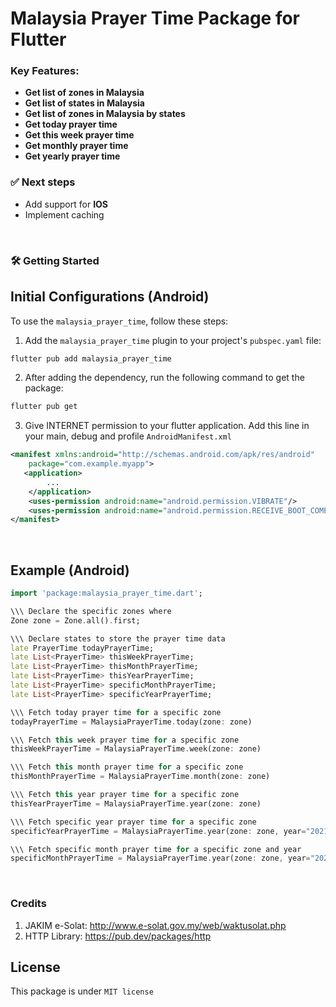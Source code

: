 # Malaysia Prayer Time Package for Flutter

### **Key Features:**
* **Get list of zones in Malaysia**
* **Get list of states in Malaysia**
* **Get list of zones in Malaysia by states**
* **Get today prayer time**
* **Get this week prayer time**
* **Get monthly prayer time**
* **Get yearly prayer time**

### ✅ Next steps
- Add support for **IOS**
- Implement caching 

<br>

### 🛠 Getting Started
## Initial Configurations (Android)

To use the `malaysia_prayer_time`, follow these steps:

1. Add the `malaysia_prayer_time` plugin to your project's `pubspec.yaml` file:

```bash
flutter pub add malaysia_prayer_time
```

2. After adding the dependency, run the following command to get the package:

```bash
flutter pub get
```
3. Give INTERNET permission to your flutter application. Add this line in your main, debug and profile `AndroidManifest.xml`


```xml
<manifest xmlns:android="http://schemas.android.com/apk/res/android"
    package="com.example.myapp">
   <application>
        ...
    </application>
    <uses-permission android:name="android.permission.VIBRATE"/>
    <uses-permission android:name="android.permission.RECEIVE_BOOT_COMPLETED"/>
</manifest>
```

<br>

## Example (Android)
```Dart
import 'package:malaysia_prayer_time.dart';

\\\ Declare the specific zones where
Zone zone = Zone.all().first;

\\\ Declare states to store the prayer time data
late PrayerTime todayPrayerTime;
late List<PrayerTime> thisWeekPrayerTime;
late List<PrayerTime> thisMonthPrayerTime;
late List<PrayerTime> thisYearPrayerTime;
late List<PrayerTime> specificMonthPrayerTime;
late List<PrayerTime> specificYearPrayerTime;

\\\ Fetch today prayer time for a specific zone
todayPrayerTime = MalaysiaPrayerTime.today(zone: zone)

\\\ Fetch this week prayer time for a specific zone
thisWeekPrayerTime = MalaysiaPrayerTime.week(zone: zone)

\\\ Fetch this month prayer time for a specific zone
thisMonthPrayerTime = MalaysiaPrayerTime.month(zone: zone)

\\\ Fetch this year prayer time for a specific zone
thisYearPrayerTime = MalaysiaPrayerTime.year(zone: zone)

\\\ Fetch specific year prayer time for a specific zone
specificYearPrayerTime = MalaysiaPrayerTime.year(zone: zone, year="2021")

\\\ Fetch specific month prayer time for a specific zone and year
specificMonthPrayerTime = MalaysiaPrayerTime.year(zone: zone, year="2021", month="2")

```
<br>

### Credits
1. JAKIM e-Solat: http://www.e-solat.gov.my/web/waktusolat.php
2. HTTP Library: https://pub.dev/packages/http

## License
This package is under ```MIT license```